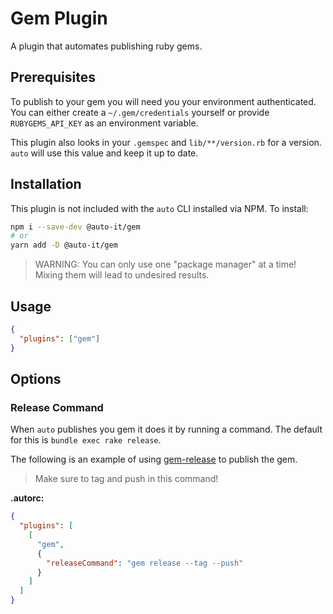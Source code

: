# Gem Plugin

A plugin that automates publishing ruby gems.

## Prerequisites

To publish to your gem you will need you your environment authenticated.
You can either create a `~/.gem/credentials` yourself or provide `RUBYGEMS_API_KEY` as an environment variable.

This plugin also looks in your `.gemspec` and `lib/**/version.rb` for a version.
`auto` will use this value and keep it up to date.

## Installation

This plugin is not included with the `auto` CLI installed via NPM. To install:

```bash
npm i --save-dev @auto-it/gem
# or
yarn add -D @auto-it/gem
```

> WARNING: You can only use one "package manager" at a time!
> Mixing them will lead to undesired results.

## Usage

```json
{
  "plugins": ["gem"]
}
```

## Options

### Release Command

When `auto` publishes you gem it does it by running a command.
The default for this is `bundle exec rake release`.

The following is an example of using [gem-release](https://github.com/svenfuchs/gem-release) to publish the gem.

> Make sure to tag and push in this command!

**.autorc:**

```json
{
  "plugins": [
    [
      "gem",
      {
        "releaseCommand": "gem release --tag --push"
      }
    ]
  ]
}
```
